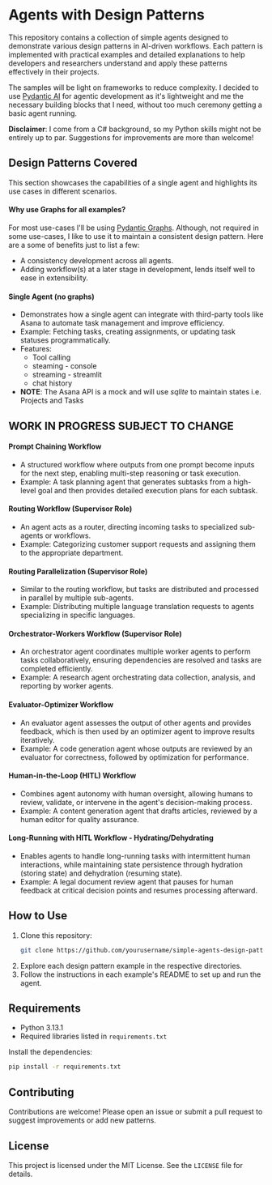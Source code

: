# Agents with Design Patterns

This repository contains a collection of simple agents designed to demonstrate various design patterns in AI-driven workflows. Each pattern is implemented with practical examples and detailed explanations to help developers and researchers understand and apply these patterns effectively in their projects. 

The samples will be light on frameworks to reduce complexity. I decided to use [Pydantic AI](https://ai.pydantic.dev/) for agentic development as it's lightweight and me the necessary building blocks that I need, without too much ceremony getting a basic agent running. 

**Disclaimer**: I come from a C# background, so my Python skills might not be entirely up to par. Suggestions for improvements are more than welcome!


## Design Patterns Covered

This section showcases the capabilities of a single agent and highlights its use cases in different scenarios. 

#### Why use Graphs for all examples?

For most use-cases I'll be using [Pydantic Graphs](https://ai.pydantic.dev/api/pydantic_graph/graph/). Although, not required in some use-cases, I like to use it to maintain a consistent design pattern. Here are a some of benefits just to list a few: 
  - A consistency development across all agents. 
  - Adding workflow(s) at a later stage in development, lends itself well to ease in extensibility.

#### Single Agent (no graphs)
- Demonstrates how a single agent can integrate with third-party tools like Asana to automate task management and improve efficiency.
- Example: Fetching tasks, creating assignments, or updating task statuses programmatically.
- Features:
  - Tool calling 
  - steaming - console
  - streaming - streamlit
  - chat history
- **NOTE**: The Asana API is a mock and will use _sqlite_ to maintain states i.e. Projects and Tasks

## WORK IN PROGRESS SUBJECT TO CHANGE

#### Prompt Chaining Workflow
- A structured workflow where outputs from one prompt become inputs for the next step, enabling multi-step reasoning or task execution.
- Example: A task planning agent that generates subtasks from a high-level goal and then provides detailed execution plans for each subtask.

#### Routing Workflow (Supervisor Role)
- An agent acts as a router, directing incoming tasks to specialized sub-agents or workflows.
- Example: Categorizing customer support requests and assigning them to the appropriate department.

#### Routing Parallelization (Supervisor Role)
- Similar to the routing workflow, but tasks are distributed and processed in parallel by multiple sub-agents.
- Example: Distributing multiple language translation requests to agents specializing in specific languages.

#### Orchestrator-Workers Workflow (Supervisor Role)
- An orchestrator agent coordinates multiple worker agents to perform tasks collaboratively, ensuring dependencies are resolved and tasks are completed efficiently.
- Example: A research agent orchestrating data collection, analysis, and reporting by worker agents.

#### Evaluator-Optimizer Workflow
- An evaluator agent assesses the output of other agents and provides feedback, which is then used by an optimizer agent to improve results iteratively.
- Example: A code generation agent whose outputs are reviewed by an evaluator for correctness, followed by optimization for performance.

#### Human-in-the-Loop (HITL) Workflow
- Combines agent autonomy with human oversight, allowing humans to review, validate, or intervene in the agent's decision-making process.
- Example: A content generation agent that drafts articles, reviewed by a human editor for quality assurance.

#### Long-Running with HITL Workflow - Hydrating/Dehydrating
- Enables agents to handle long-running tasks with intermittent human interactions, while maintaining state persistence through hydration (storing state) and dehydration (resuming state).
- Example: A legal document review agent that pauses for human feedback at critical decision points and resumes processing afterward.

## How to Use
1. Clone this repository: 
   ```bash
   git clone https://github.com/yourusername/simple-agents-design-patterns.git
   ```
2. Explore each design pattern example in the respective directories.
3. Follow the instructions in each example's README to set up and run the agent.

## Requirements
- Python 3.13.1
- Required libraries listed in `requirements.txt`

Install the dependencies:
```bash
pip install -r requirements.txt
```

## Contributing
Contributions are welcome! Please open an issue or submit a pull request to suggest improvements or add new patterns.

## License
This project is licensed under the MIT License. See the `LICENSE` file for details.

